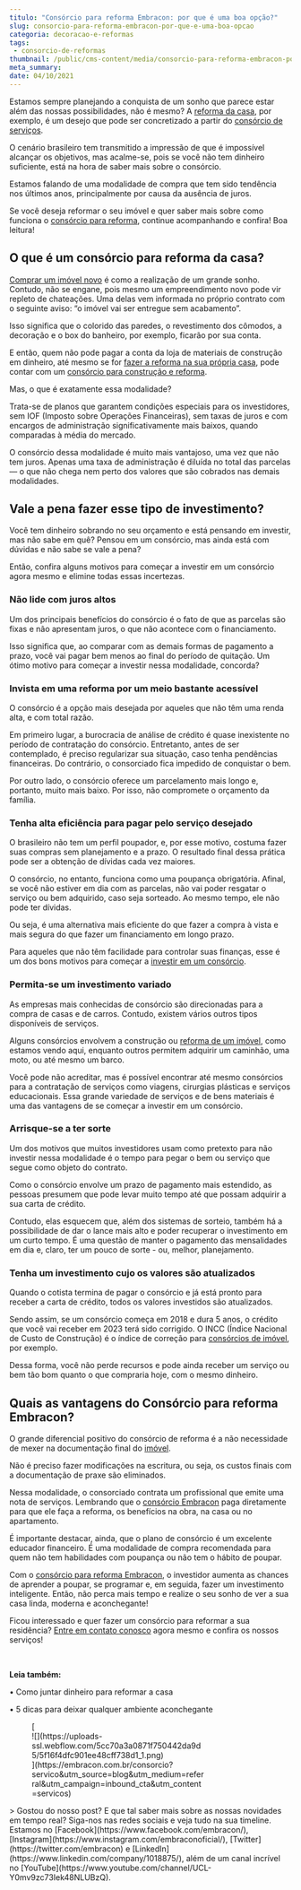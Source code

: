 ```yaml
---
titulo: "Consórcio para reforma Embracon: por que é uma boa opção?"
slug: consorcio-para-reforma-embracon-por-que-e-uma-boa-opcao
categoria: decoracao-e-reformas
tags:
 - consorcio-de-reformas
thumbnail: /public/cms-content/media/consorcio-para-reforma-embracon-por-que-e-uma-boa-opcao.jpeg
meta_summary: 
date: 04/10/2021
---
```

Estamos sempre planejando a conquista de um sonho que parece estar além das nossas possibilidades, não é mesmo? A [reforma da casa](https://www.embracon.com.br/blog/quando-e-por-que-reformar-a-sua-casa-saiba-aqui), por exemplo, é um desejo que pode ser concretizado a partir do [consórcio de serviços](http://www.embracon.com.br/servicos).

O cenário brasileiro tem transmitido a impressão de que é impossível alcançar os objetivos, mas acalme-se, pois se você não tem dinheiro suficiente, está na hora de saber mais sobre o consórcio.

Estamos falando de uma modalidade de compra que tem sido tendência nos últimos anos, principalmente por causa da ausência de juros.

Se você deseja reformar o seu imóvel e quer saber mais sobre como funciona o [consórcio para reforma](https://www.embracon.com.br/consorcio-servicos), continue acompanhando e confira! Boa leitura!

O que é um consórcio para reforma da casa?
------------------------------------------

[Comprar um imóvel novo](https://www.embracon.com.br/consorcio-de-imoveis) é como a realização de um grande sonho. Contudo, não se engane, pois mesmo um empreendimento novo pode vir repleto de chateações. Uma delas vem informada no próprio contrato com o seguinte aviso: “o imóvel vai ser entregue sem acabamento”.

Isso significa que o colorido das paredes, o revestimento dos cômodos, a decoração e o box do banheiro, por exemplo, ficarão por sua conta.

E então, quem não pode pagar a conta da loja de materiais de construção em dinheiro, até mesmo se for [fazer a reforma na sua própria casa](https://www.embracon.com.br/blog/quando-e-por-que-reformar-a-sua-casa-saiba-aqui), pode contar com um [consórcio para construção e reforma](https://www.embracon.com.br/consorcio-servicos).

Mas, o que é exatamente essa modalidade?

Trata-se de planos que garantem condições especiais para os investidores, sem IOF (Imposto sobre Operações Financeiras), sem taxas de juros e com encargos de administração significativamente mais baixos, quando comparadas à média do mercado.

O consórcio dessa modalidade é muito mais vantajoso, uma vez que não tem juros. Apenas uma taxa de administração é diluída no total das parcelas — o que não chega nem perto dos valores que são cobrados nas demais modalidades.

Vale a pena fazer esse tipo de investimento?
--------------------------------------------

Você tem dinheiro sobrando no seu orçamento e está pensando em investir, mas não sabe em quê? Pensou em um consórcio, mas ainda está com dúvidas e não sabe se vale a pena?

Então, confira alguns motivos para começar a investir em um consórcio agora mesmo e elimine todas essas incertezas.

### Não lide com juros altos

Um dos principais benefícios do consórcio é o fato de que as parcelas são fixas e não apresentam juros, o que não acontece com o financiamento.

Isso significa que, ao comparar com as demais formas de pagamento a prazo, você vai pagar bem menos ao final do período de quitação. Um ótimo motivo para começar a investir nessa modalidade, concorda?

### Invista em uma reforma por um meio bastante acessível

O consórcio é a opção mais desejada por aqueles que não têm uma renda alta, e com total razão.

Em primeiro lugar, a burocracia de análise de crédito é quase inexistente no período de contratação do consórcio. Entretanto, antes de ser contemplado, é preciso regularizar sua situação, caso tenha pendências financeiras. Do contrário, o consorciado fica impedido de conquistar o bem.

Por outro lado, o consórcio oferece um parcelamento mais longo e, portanto, muito mais baixo. Por isso, não compromete o orçamento da família.

### Tenha alta eficiência para pagar pelo serviço desejado

O brasileiro não tem um perfil poupador, e, por esse motivo, costuma fazer suas compras sem planejamento e a prazo. O resultado final dessa prática pode ser a obtenção de dívidas cada vez maiores.

O consórcio, no entanto, funciona como uma poupança obrigatória. Afinal, se você não estiver em dia com as parcelas, não vai poder resgatar o serviço ou bem adquirido, caso seja sorteado. Ao mesmo tempo, ele não pode ter dívidas.

Ou seja, é uma alternativa mais eficiente do que fazer a compra à vista e mais segura do que fazer um financiamento em longo prazo.

Para aqueles que não têm facilidade para controlar suas finanças, esse é um dos bons motivos para começar a [investir em um consórcio](https://www.embracon.com.br/consorcio-servicos).

### Permita-se um investimento variado

As empresas mais conhecidas de consórcio são direcionadas para a compra de casas e de carros. Contudo, existem vários outros tipos disponíveis de serviços.

Alguns consórcios envolvem a construção ou [reforma de um imóvel](https://www.embracon.com.br/blog/quando-e-por-que-reformar-a-sua-casa-saiba-aqui), como estamos vendo aqui, enquanto outros permitem adquirir um caminhão, uma moto, ou até mesmo um barco.

Você pode não acreditar, mas é possível encontrar até mesmo consórcios para a contratação de serviços como viagens, cirurgias plásticas e serviços educacionais. Essa grande variedade de serviços e de bens materiais é uma das vantagens de se começar a investir em um consórcio.

### Arrisque-se a ter sorte

Um dos motivos que muitos investidores usam como pretexto para não investir nessa modalidade é o tempo para pegar o bem ou serviço que segue como objeto do contrato.

Como o consórcio envolve um prazo de pagamento mais estendido, as pessoas presumem que pode levar muito tempo até que possam adquirir a sua carta de crédito.

Contudo, elas esquecem que, além dos sistemas de sorteio, também há a possibilidade de dar o lance mais alto e poder recuperar o investimento em um curto tempo. É uma questão de manter o pagamento das mensalidades em dia e, claro, ter um pouco de sorte - ou, melhor, planejamento.

### Tenha um investimento cujo os valores são atualizados

Quando o cotista termina de pagar o consórcio e já está pronto para receber a carta de crédito, todos os valores investidos são atualizados.

Sendo assim, se um consórcio começa em 2018 e dura 5 anos, o crédito que você vai receber em 2023 terá sido corrigido. O INCC (Índice Nacional de Custo de Construção) é o índice de correção para [consórcios de imóvel](https://www.embracon.com.br/consorcio-de-imoveis), por exemplo.

Dessa forma, você não perde recursos e pode ainda receber um serviço ou bem tão bom quanto o que compraria hoje, com o mesmo dinheiro.

Quais as vantagens do Consórcio para reforma Embracon?
------------------------------------------------------

O grande diferencial positivo do consórcio de reforma é a não necessidade de mexer na documentação final do [imóvel](https://www.embracon.com.br/consorcio-de-imoveis).

Não é preciso fazer modificações na escritura, ou seja, os custos finais com a documentação de praxe são eliminados.

Nessa modalidade, o consorciado contrata um profissional que emite uma nota de serviços. Lembrando que o [consórcio Embracon](https://www.embracon.com.br/consorcio-servicos) paga diretamente para que ele faça a reforma, os benefícios na obra, na casa ou no apartamento.

É importante destacar, ainda, que o plano de consórcio é um excelente educador financeiro. É uma modalidade de compra recomendada para quem não tem habilidades com poupança ou não tem o hábito de poupar.

Com o [consórcio para reforma Embracon](https://www.youtube.com/watch?v=-FO8uWuI4xY), o investidor aumenta as chances de aprender a poupar, se programar e, em seguida, fazer um investimento inteligente. Então, não perca mais tempo e realize o seu sonho de ver a sua casa linda, moderna e aconchegante!

Ficou interessado e quer fazer um consórcio para reformar a sua residência? [Entre em contato conosco](https://www.embracon.com.br/) agora mesmo e confira os nossos serviços!

‍

‍**Leia também:**

**‍**• Como juntar dinheiro para reformar a casa

• 5 dicas para deixar qualquer ambiente aconchegante

<figure class="w-richtext-figure-type-image w-richtext-align-center" style="max-width:310px">[<div>![](https://uploads-ssl.webflow.com/5cc70a3a0871f750442da9d5/5f16f4dfc901ee48cff738d1_1.png)</div>](https://embracon.com.br/consorcio?servico&utm_source=blog&utm_medium=referral&utm_campaign=inbound_cta&utm_content=servicos)</figure>> Gostou do nosso post? E que tal saber mais sobre as nossas novidades em tempo real? Siga-nos nas redes sociais e veja tudo na sua timeline. Estamos no [Facebook](https://www.facebook.com/embracon/), [Instagram](https://www.instagram.com/embraconoficial/), [Twitter](https://twitter.com/embracon) e [LinkedIn](https://www.linkedin.com/company/1018875/), além de um canal incrível no [YouTube](https://www.youtube.com/channel/UCL-Y0mv9zc73Iek48NLUBzQ).

‍
